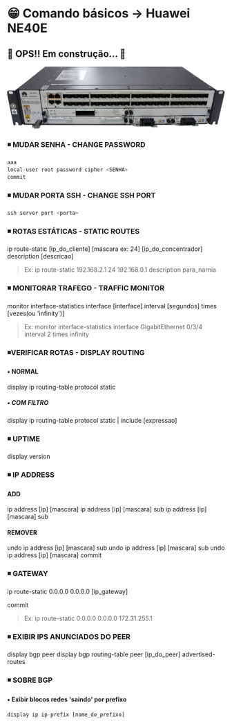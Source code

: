 <!-- <h1 align="center">😁 Comando básicos -> Huawei NE40E</h1> -->

<!-- <h4 align="center">
🚧 OPS!! Em construção... 🚧
</h4> -->

# 😁 Comando básicos -> Huawei NE40E

## 🚧 OPS!! Em construção... 🚧

<!-- <h1 align="center">
<img alt="ne40e" title="ne40e" src="./img/ne40e.png" />
</h1> -->

![ne40e](./img/ne40e.png)

### ◾ MUDAR SENHA - CHANGE PASSWORD

```py
aaa
local-user root password cipher <SENHA>
commit

```

### ◾ MUDAR PORTA SSH - CHANGE SSH PORT

```py
ssh server port <porta>

```

### ◾ ROTAS ESTÁTICAS - STATIC ROUTES

ip route-static [ip_do_cliente] [mascara ex: 24] [ip_do_concentrador] description [descricao]
>Ex: ip route-static 192.168.2.1 24 192.168.0.1 description para_narnia

### ◾ MONITORAR TRAFEGO - TRAFFIC MONITOR

monitor interface-statistics interface [interface] interval [segundos] times [vezes(ou 'infinity')]
>Ex: monitor interface-statistics interface GigabitEthernet 0/3/4 interval 2 times infinity

### ◾VERIFICAR ROTAS - DISPLAY ROUTING

#### ▪️ NORMAL

display ip routing-table protocol static

##### ▪️ COM FILTRO

display ip routing-table protocol static | include [expressao]

### ◾ UPTIME

display version

### ◾ IP ADDRESS

#### ADD

ip address [ip] [mascara]
ip address [ip] [mascara] sub
ip address [ip] [mascara] sub

#### REMOVER

undo ip address [ip] [mascara] sub
undo ip address [ip] [mascara] sub
undo ip address [ip] [mascara]
commit

### ◾ GATEWAY

ip route-static 0.0.0.0 0.0.0.0 [ip_gateway]

commit
>Ex: ip route-static 0.0.0.0 0.0.0.0 172.31.255.1

### ◾ EXIBIR IPS ANUNCIADOS DO PEER

display bgp peer
display bgp routing-table peer [ip_do_peer] advertised-routes

### ◾ SOBRE BGP

#### ▪️ Exibir blocos redes 'saindo' por prefixo

```py
display ip ip-prefix [nome_do_prefixo]

```

